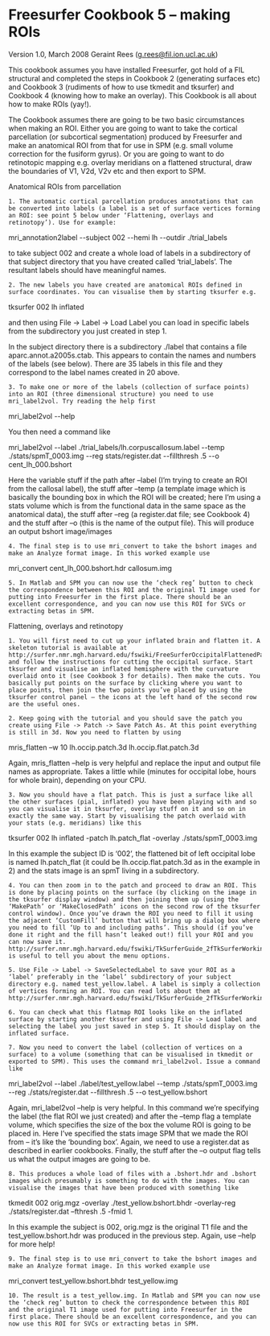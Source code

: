 # Freesurfer Cookbook 5 – making ROIs
Version 1.0, March 2008
Geraint Rees (g.rees@fil.ion.ucl.ac.uk)

This cookbook assumes you have installed Freesurfer, got hold of a FIL structural and completed the steps in Cookbook 2 (generating surfaces etc) and Cookbook 3 (rudiments of how to use tkmedit and tksurfer) and Cookbook 4 (knowing how to make an overlay). This Cookbook is all about how to make ROIs (yay!).

The Cookbook assumes there are going to be two basic circumstances when making an ROI. Either you are going to want to take the cortical parcellation (or subcortical segmentation) produced by Freesurfer and make an anatomical ROI from that for use in SPM (e.g. small volume correction for the fusiform gyrus). Or you are going to want to do retinotopic mapping e.g. overlay meridians on a flattened structural, draw the boundaries of V1, V2d, V2v etc and then export to SPM.

Anatomical ROIs from parcellation

    1. The automatic cortical parcellation produces annotations that can be converted into labels (a label is a set of surface vertices forming an ROI: see point 5 below under ‘Flattening, overlays and retinotopy’). Use for example:

mri_annotation2label --subject 002 --hemi lh --outdir ./trial_labels

to take subject 002 and create a whole load of labels in a subdirectory of that subject directory that you have created called ‘trial_labels’. The resultant labels should have meaningful names.

    2. The new labels you have created are anatomical ROIs defined in surface coordinates. You can visualise them by starting tksurfer e.g.

tksurfer 002 lh inflated

and then using File -> Label -> Load Label you can load in specific labels from the subdirectory you just created in step 1.

In the subject directory there is a subdirectory ./label that contains a file aparc.annot.a2005s.ctab. This appears to contain the names and numbers of the labels (see below). There are 35 labels in this file and they correspond to the label names created in 20 above.

    3. To make one or more of the labels (collection of surface points) into an ROI (three dimensional structure) you need to use mri_label2vol. Try reading the help first

mri_label2vol --help

You then need a command like

mri_label2vol --label ./trial_labels/lh.corpuscallosum.label --temp ./stats/spmT_0003.img  --reg stats/register.dat --fillthresh .5 --o cent_lh_000.bshort

Here the variable stuff if the path after –label (I’m trying to create an ROI from the callosal label), the stuff after –temp (a template image which is basically the bounding box in which the ROI will be created; here I’m using a stats volume which is from the functional data in the same space as the anatomical data), the stuff after –reg (a register.dat file; see Cookbook 4) and the stuff after –o (this is the name of the output file). This will produce an output bshort image/images

    4. The final step is to use mri_convert to take the bshort images and make an Analyze format image. In this worked example use

mri_convert  cent_lh_000.bshort.hdr callosum.img

    5. In Matlab and SPM you can now use the ‘check reg’ button to check the correspondence between this ROI and the original T1 image used for putting into Freesurfer in the first place. There should be an excellent correspondence, and you can now use this ROI for SVCs or extracting betas in SPM.

Flattening, overlays and retinotopy

    1. You will first need to cut up your inflated brain and flatten it. A skeleton tutorial is available at http://surfer.nmr.mgh.harvard.edu/fswiki/FreeSurferOccipitalFlattenedPatch and follow the instructions for cutting the occipital surface. Start tksurfer and visualise an inflated hemisphere with the curvature overlaid onto it (see Cookbook 3 for details). Then make the cuts. You basically put points on the surface by clicking where you want to place points, then join the two points you’ve placed by using the tksurfer control panel – the icons at the left hand of the second row are the useful ones.

    2. Keep going with the tutorial and you should save the patch you create using File -> Patch -> Save Patch As. At this point everything is still in 3d. Now you need to flatten by using

mris_flatten –w 10 lh.occip.patch.3d lh.occip.flat.patch.3d

Again, mris_flatten –help is very helpful and replace the input and output file names as appropriate. Takes a little while (minutes for occipital lobe, hours for whole brain), depending on your CPU.

    3. Now you should have a flat patch. This is just a surface like all the other surfaces (pial, inflated) you have been playing with and so you can visualise it in tksurfer, overlay stuff on it and so on in exactly the same way. Start by visualising the patch overlaid with your stats (e.g. meridians) like this

tksurfer 002 lh inflated -patch lh.patch_flat -overlay ./stats/spmT_0003.img

In this example the subject ID is ‘002’, the flattened bit of left occipital lobe is named lh.patch_flat (it could be lh.occip.flat.patch.3d as in the example in 2) and the stats image is an spmT living in a subdirectory.

    4. You can then zoom in to the patch and proceed to draw an ROI. This is done by placing points on the surface (by clicking on the image in the tksurfer display window) and then joining them up (using the ‘MakePath’ or ‘MakeClosedPath’ icons on the second row of the tksurfer control window). Once you’ve drawn the ROI you need to fill it using the adjacent ‘CustomFill’ button that will bring up a dialog box where you need to fill ‘Up to and including paths’. This should (if you’ve done it right and the fill hasn’t leaked out!) fill your ROI and you can now save it. http://surfer.nmr.mgh.harvard.edu/fswiki/TkSurferGuide_2fTkSurferWorkingWithData_2fTkSurferLabel is useful to tell you about the menu options.

    5. Use File -> Label -> SaveSelectedLabel to save your ROI as a ‘label’ preferably in the ‘label’ subdirectory of your subject directory e.g. named test_yellow.label. A label is simply a collection of vertices forming an ROI. You can read lots about them at http://surfer.nmr.mgh.harvard.edu/fswiki/TkSurferGuide_2fTkSurferWorkingWithData_2fTkSurferLabel

    6. You can check what this flatmap ROI looks like on the inflated surface by starting another tksurfer and using File -> Load label and selecting the label you just saved in step 5. It should display on the inflated surface.

    7. Now you need to convert the label (collection of vertices on a surface) to a volume (something that can be visualised in tkmedit or exported to SPM). This uses the command mri_label2vol. Issue a command like

mri_label2vol --label ./label/test_yellow.label --temp ./stats/spmT_0003.img --reg ./stats/register.dat --fillthresh .5 --o test_yellow.bshort

Again, mri_label2vol –help is very helpful. In this command we’re specifying the label (the flat ROI we just created) and after the –temp flag a template volume, which specifies the size of the box the volume ROI is going to be placed in. Here I’ve specified the stats image SPM that we made the ROI from – it’s like the ‘bounding box’. Again, we need to use a register.dat as described in earlier cookbooks. Finally, the stuff after the –o output flag tells us what the output images are going to be.

    8. This produces a whole load of files with a .bshort.hdr and .bshort images which presumably is something to do with the images. You can visualise the images that have been produced with something like

tkmedit 002 orig.mgz -overlay ./test_yellow.bshort.bhdr -overlay-reg ./stats/register.dat –fthresh .5 -fmid 1.

In this example the subject is 002, orig.mgz is the original T1 file and the test_yellow.bshort.hdr was produced in the previous step. Again, use –help for more help!

    9. The final step is to use mri_convert to take the bshort images and make an Analyze format image. In this worked example use

mri_convert test_yellow.bshort.bhdr test_yellow.img

    10. The result is a test_yellow.img. In Matlab and SPM you can now use the ‘check reg’ button to check the correspondence between this ROI and the original T1 image used for putting into Freesurfer in the first place. There should be an excellent correspondence, and you can now use this ROI for SVCs or extracting betas in SPM.
